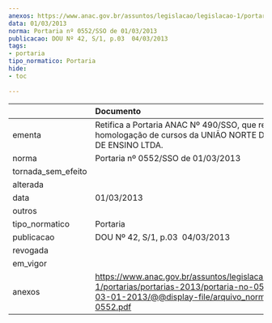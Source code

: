 ```yaml
---
anexos: https://www.anac.gov.br/assuntos/legislacao/legislacao-1/portarias/portarias-2013/portaria-no-0552-sso-de-03-01-2013/@@display-file/arquivo_norma/PA2013-0552.pdf
data: 01/03/2013
norma: Portaria nº 0552/SSO de 01/03/2013
publicacao: DOU Nº 42, S/1, p.03  04/03/2013
tags:
- portaria
tipo_normatico: Portaria
hide: 
- toc 
 
---
```


|                    | Documento                                                                                                                                                         |
|:-------------------|:------------------------------------------------------------------------------------------------------------------------------------------------------------------|
| ementa             | Retifica a Portaria ANAC Nº 490/SSO, que renova a homologação de cursos da UNIÃO NORTE DO PARANÁ DE ENSINO LTDA.                                                  |
| norma              | Portaria nº 0552/SSO de 01/03/2013                                                                                                                                |
| tornada_sem_efeito |                                                                                                                                                                   |
| alterada           |                                                                                                                                                                   |
| data               | 01/03/2013                                                                                                                                                        |
| outros             |                                                                                                                                                                   |
| tipo_normatico     | Portaria                                                                                                                                                          |
| publicacao         | DOU Nº 42, S/1, p.03  04/03/2013                                                                                                                                  |
| revogada           |                                                                                                                                                                   |
| em_vigor           |                                                                                                                                                                   |
| anexos             | https://www.anac.gov.br/assuntos/legislacao/legislacao-1/portarias/portarias-2013/portaria-no-0552-sso-de-03-01-2013/@@display-file/arquivo_norma/PA2013-0552.pdf |